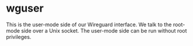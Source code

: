 # wguser

This is the user-mode side of our Wireguard interface. We talk to the root-mode
side over a Unix socket. The user-mode side can be run without root privileges.
